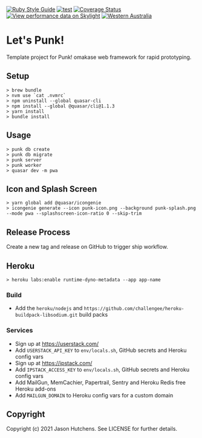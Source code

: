 [![Ruby Style Guide](https://img.shields.io/badge/code_style-standard-brightgreen.svg)](https://github.com/testdouble/standard)
[![test](https://github.com/kranzky/lets-punk/workflows/test/badge.svg)](https://github.com/kranzky/lets-punk/actions?query=workflow%3Atest)
[![Coverage Status](https://coveralls.io/repos/github/kranzky/lets-punk/badge.svg?branch=main)](https://coveralls.io/github/kranzky/lets-punk?branch=main)
[![View performance data on Skylight](https://badges.skylight.io/typical/aybo6Vh1GiAs.svg?token=s6UcTqIGcrc1zWwmCKEsE7YlMY7duJIqKR5Bok2k2bk)](https://www.skylight.io/app/applications/aybo6Vh1GiAs)
[![Western Australia](https://corona.kranzky.com/oc/anz/au/wa/badge.svg)](https://corona.kranzky.com?region=oc&subregion=anz&country=au&state=wa)

# Let's Punk!

Template project for Punk! omakase web framework for rapid prototyping.

## Setup

```
> brew bundle
> nvm use `cat .nvmrc`
> npm uninstall --global quasar-cli
> npm install --global @quasar/cli@1.1.3
> yarn install
> bundle install
```

## Usage

```
> punk db create
> punk db migrate
> punk server
> punk worker
> quasar dev -m pwa
```

## Icon and Splash Screen

```
> yarn global add @quasar/icongenie
> icongenie generate --icon punk-icon.png --background punk-splash.png --mode pwa --splashscreen-icon-ratio 0 --skip-trim
```

## Release Process

Create a new tag and release on GitHub to trigger ship workflow.

## Heroku

```
> heroku labs:enable runtime-dyno-metadata --app app-name
```

### Build

* Add the `heroku/nodejs` and `https://github.com/challengee/heroku-buildpack-libsodium.git` build packs

### Services

* Sign up at https://userstack.com/
* Add `USERSTACK_API_KEY` to `env/locals.sh`, GitHub secrets and Heroku config vars
* Sign up at https://ipstack.com/
* Add `IPSTACK_ACCESS_KEY` to `env/locals.sh`, GitHub secrets and Heroku config vars
* Add MailGun, MemCachier, Papertrail, Sentry and Heroku Redis free Heroku add-ons
* Add `MAILGUN_DOMAIN` to Heroku config vars for a custom domain

## Copyright

Copyright (c) 2021 Jason Hutchens. See LICENSE for further details.

